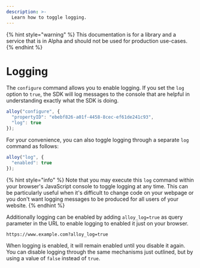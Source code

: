 ```yaml
---
description: >-
  Learn how to toggle logging.
---
```


{% hint style="warning" %}
This documentation is for a library and a service that is in Alpha and should not be used for production use-cases. 
{% endhint %}

# Logging

The `configure` command allows you to enable logging. If you set the `log` option to `true`, the SDK will log messages to the console that are helpful in understanding exactly what the SDK is doing.

```javascript
alloy("configure", {
  "propertyID": "ebebf826-a01f-4458-8cec-ef61de241c93",
  "log": true
});
```

For your convenience, you can also toggle logging through a separate `log` command as follows:

```javascript
alloy("log", {
  "enabled": true
});
```

{% hint style="info" %}
Note that you may execute this `log` command within your browser's JavaScript console to toggle logging at any time. This can be particularly useful when it's difficult to change code on your webpage or you don't want logging messages to be produced for all users of your website.
{% endhint %}

Additionally logging can be enabled by adding `alloy_log=true` as query parameter in the URL to enable logging to enabled it just on your browser.

```http
https://www.example.com?alloy_log=true
```

When logging is enabled, it will remain enabled until you disable it again. You can disable logging through the same mechanisms just outlined, but by using a value of `false` instead of `true`.
